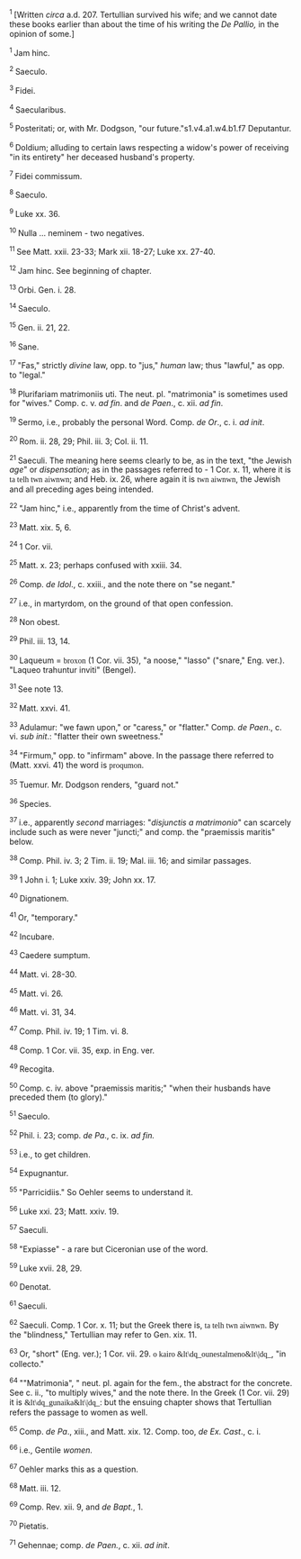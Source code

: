<body>
 <p><a name="P701_173705"></a>
 <sup>1 </sup>[Written <i>circa</i> a.d. 207. Tertullian survived his wife; and we cannot date these books earlier than about the time of his writing the <i>De Pallio,</i> in the opinion of some.]</p>
 
 <p><a name="P710_174097"></a>
 <sup>1 </sup>Jam hinc.</p>
 
 <p><a name="P711_174193"></a>
 <sup>2 </sup>Saeculo.</p>
 
 <p><a name="P712_174270"></a>
 <sup>3 </sup>Fidei.</p>
 
 <p><a name="P713_174335"></a>
 <sup>4 </sup>Saecularibus.</p>
 
 <p><a name="P714_174529"></a>
 <sup>5 </sup>Posteritati; or, with Mr. Dodgson, "our future."s1.v4.a1.w4.b1.f7 Deputantur.</p>
 
 <p><a name="P715_174947"></a>
 <sup>6 </sup>Doldium; alluding to certain laws respecting a widow's power of receiving "in its entirety" her deceased husband's property.</p>
 
 <p><a name="P716_175099"></a>
 <sup>7 </sup>Fidei commissum.</p>
 
 <p><a name="P718_175522"></a>
 <sup>8 </sup>Saeculo.</p>
 
 <p><a name="P719_175675"></a>
 <sup>9 </sup>Luke xx. 36.</p>
 
 <p><a name="P720_175905"></a>
 <sup>10 </sup>Nulla ... neminem - two negatives.</p>
 
 <p><a name="P721_176027"></a>
 <sup>11 </sup>See Matt. xxii. 23-33; Mark xii. 18-27; Luke xx. 27-40.</p>
 
 <p><a name="P722_176351"></a>
 <sup>12 </sup>Jam hinc. See beginning of chapter.</p>
 
 <p><a name="P726_176954"></a>
 <sup>13 </sup>Orbi. Gen. i. 28.</p>
 
 <p><a name="P727_177010"></a>
 <sup>14 </sup>Saeculo.</p>
 
 <p><a name="P728_177140"></a>
 <sup>15 </sup>Gen. ii. 21, 22.</p>
 
 <p><a name="P729_177172"></a>
 <sup>16 </sup>Sane. </p>
 
 <p><a name="P730_177255"></a>
 <sup>17 </sup>"Fas," strictly <i>divine</i> law, opp. to "jus," <i>human</i> law; thus "lawful," as opp. to "legal."</p>
 
 <p><a name="P731_177396"></a>
 <sup>18 </sup>Plurifariam matrimoniis uti. The neut. pl. "matrimonia" is sometimes used for "wives." Comp. c. v.<i> ad fin</i>. and <i>de Paen</i>., c. xii. <i>ad fin</i>.</p>
 
 <p><a name="P732_178044"></a>
 <sup>19 </sup>Sermo, i.e., probably the personal Word. Comp. <i>de Or</i>., c. i. <i>ad init</i>.</p>
 
 <p><a name="P733_178166"></a>
 <sup>20 </sup>Rom. ii. 28, 29; Phil. iii. 3; Col. ii. 11.</p>
 
 <p><a name="P734_178436"></a>
 <sup>21 </sup>Saeculi. The meaning here seems clearly to be, as in the text, "the Jewish <i>age</i>" or <i>dispensation</i>; as in the passages referred to - 1 Cor. x. 11, where it is <font face="SPIonic">ta telh twn aiwnwn</font>; and Heb. ix. 26, where again it is <font face="SPIonic">twn aiwnwn</font>, the Jewish and all preceding ages being intended.</p>
 
 <p><a name="P738_179137"></a>
 <sup>22 </sup>"Jam hinc," i.e., apparently from the time of Christ's advent.</p>
 
 <p><a name="P739_179360"></a>
 <sup>23 </sup>Matt. xix. 5, 6.</p>
 
 <p><a name="P740_179952"></a>
 <sup>24 </sup>1 Cor. vii.</p>
 
 <p><a name="P741_180615"></a>
 <sup>25 </sup>Matt. x. 23; perhaps confused with xxiii. 34.</p>
 
 <p><a name="P742_180722"></a>
 <sup>26 </sup>Comp. <i>de Idol</i>., c. xxiii., and the note there on "se negant."</p>
 
 <p><a name="P743_180907"></a>
 <sup>27 </sup>i.e., in martyrdom, on the ground of that open confession.</p>
 
 <p><a name="P744_181778"></a>
 <sup>28 </sup>Non obest.</p>
 
 <p><a name="P745_182213"></a>
 <sup>29 </sup>Phil. iii. 13, 14.</p>
 
 <p><a name="P746_182319"></a>
 <sup>30 </sup>Laqueum = <font face="SPIonic">broxon</font> (1 Cor. vii. 35), "a noose," "lasso" ("snare," Eng. ver.). "Laqueo trahuntur inviti" (Bengel).</p>
 
 <p><a name="P747_182655"></a>
 <sup>31 </sup>See note 13. </p>
 
 <p><a name="P751_182936"></a>
 <sup>32 </sup>Matt. xxvi. 41.</p>
 
 <p><a name="P752_182977"></a>
 <sup>33 </sup>Adulamur: "we fawn upon," or "caress," or "flatter." Comp. <i>de Paen</i>., c. vi. <i>sub init</i>.: "flatter their own sweetness."</p>
 
 <p><a name="P753_183173"></a>
 <sup>34 </sup>"Firmum," opp. to "infirmam" above. In the passage there referred to (Matt. xxvi. 41) the word is <font face="SPIonic">proqumon</font>.</p>
 
 <p><a name="P754_183499"></a>
 <sup>35 </sup>Tuemur. Mr. Dodgson renders, "guard not."</p>
 
 <p><a name="P755_183759"></a>
 <sup>36 </sup>Species.</p>
 
 <p><a name="P756_183812"></a>
 <sup>37 </sup>i.e., apparently <i>second</i> marriages: "<i>disjunctis a matrimonio</i>" can scarcely include such as were never "juncti;" and comp. the "praemissis maritis" below.</p>
 
 <p><a name="P757_184600"></a>
 <sup>38 </sup>Comp. Phil. iv. 3; 2 Tim. ii. 19; Mal. iii. 16; and similar passages.</p>
 
 <p><a name="P758_184955"></a>
 <sup>39 </sup>1 John i. 1; Luke xxiv. 39; John xx. 17.</p>
 
 <p><a name="P759_185137"></a>
 <sup>40 </sup>Dignationem.</p>
 
 <p><a name="P760_185526"></a>
 <sup>41 </sup>Or, "temporary."</p>
 
 <p><a name="P762_185942"></a>
 <sup>42 </sup>Incubare.</p>
 
 <p><a name="P763_186041"></a>
 <sup>43 </sup>Caedere sumptum.</p>
 
 <p><a name="P764_186289"></a>
 <sup>44 </sup>Matt. vi. 28-30.</p>
 
 <p><a name="P765_186381"></a>
 <sup>45 </sup>Matt. vi. 26.</p>
 
 <p><a name="P766_186468"></a>
 <sup>46 </sup>Matt. vi. 31, 34.</p>
 
 <p><a name="P767_186716"></a>
 <sup>47 </sup>Comp. Phil. iv. 19; 1 Tim. vi. 8.</p>
 
 <p><a name="P768_186883"></a>
 <sup>48 </sup>Comp. 1 Cor. vii. 35, exp. in Eng. ver.</p>
 
 <p><a name="P769_187015"></a>
 <sup>49 </sup>Recogita.</p>
 
 <p><a name="P773_187499"></a>
 <sup>50 </sup>Comp. c. iv. above "praemissis maritis;" "when their husbands have preceded them (to glory)."</p>
 
 <p><a name="P774_187739"></a>
 <sup>51 </sup>Saeculo.</p>
 
 <p><a name="P775_187833"></a>
 <sup>52 </sup>Phil. i. 23; comp. <i>de Pa</i>., c. ix. <i>ad fin.</i></p>
 
 <p><a name="P776_188148"></a>
 <sup>53 </sup>i.e., to get children.</p>
 
 <p><a name="P777_188194"></a>
 <sup>54 </sup>Expugnantur. </p>
 
 <p><a name="P778_188227"></a>
 <sup>55 </sup>"Parricidiis." So Oehler seems to understand it.</p>
 
 <p><a name="P779_188459"></a>
 <sup>56 </sup>Luke xxi. 23; Matt. xxiv. 19.</p>
 
 <p><a name="P781_189003"></a>
 <sup>57 </sup>Saeculi.</p>
 
 <p><a name="P782_189244"></a>
 <sup>58 </sup>"Expiasse" - a rare but Ciceronian use of the word.</p>
 
 <p><a name="P783_189453"></a>
 <sup>59 </sup>Luke xvii. 28, 29.</p>
 
 <p><a name="P784_189634"></a>
 <sup>60 </sup>Denotat.</p>
 
 <p><a name="P785_189707"></a>
 <sup>61 </sup>Saeculi.</p>
 
 <p><a name="P786_189931"></a>
 <sup>62 </sup>Saeculi. Comp. 1 Cor. x. 11; but the Greek there is, <font face="SPIonic">ta telh twn aiwnwn</font>. By the "blindness," Tertullian may refer to Gen. xix. 11.</p>
 
 <p><a name="P787_190219"></a>
 <sup>63 </sup>Or, "short" (Eng. ver.); 1 Cor. vii. 29. <font face="SPIonic">o kairo &amp;lt\dq_ounestalmeno&amp;lt\|dq_</font>, "in collecto."</p>
 
 <p><a name="P788_190349"></a>
 <sup>64 </sup>""Matrimonia", " neut. pl. again for the fem., the abstract for the concrete. See c. ii., "to multiply wives," and the note there. In the Greek (1 Cor. vii. 29) it is <font face="SPIonic">&amp;lt\dq_gunaika&amp;lt\|dq_</font>: but the ensuing chapter shows that Tertullian refers the passage to women as well.</p>
 
 <p><a name="P792_191416"></a>
 <sup>65 </sup>Comp. <i>de Pa</i>., xiii., and Matt. xix. 12. Comp. too, <i>de Ex. Cast</i>., c. i.</p>
 
 <p><a name="P793_191919"></a>
 <sup>66 </sup>i.e., Gentile <i>women.</i></p>
 
 <p><a name="P794_192045"></a>
 <sup>67 </sup>Oehler marks this as a question.</p>
 
 <p><a name="P795_192173"></a>
 <sup>68 </sup>Matt. iii. 12.</p>
 
 <p><a name="P796_192286"></a>
 <sup>69 </sup>Comp. Rev. xii. 9, and <i>de Bapt.</i>, 1.</p>
 
 <p><a name="P797_193009"></a>
 <sup>70 </sup>Pietatis.</p>
 
 <p><a name="P798_193226"></a>
 <sup>71 </sup>Gehennae; comp. <i>de Paen.</i>, c. xii. <i>ad init</i>. </p>
 
 </body>